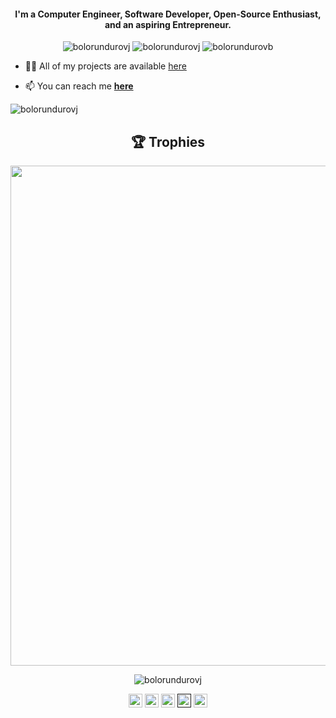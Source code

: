 <h4 align="center">I'm a Computer Engineer, Software Developer, Open-Source Enthusiast, and an aspiring Entrepreneur.</h4>
<p align="center"> <img src="https://img.shields.io/github/followers/bolorundurovj?style=social" alt="bolorundurovj" /> <img 
src="https://img.shields.io/github/last-commit/bolorundurovj/bolorundurovj" alt="bolorundurovj" /> <img
src="https://img.shields.io/twitter/follow/bolorundurovb?label=Follow%20me&style=social" alt="bolorundurovb" /> </p>

<!-- - 🔭 I’m currently working on **making the world a better place**...😁 -->

<!-- - 👯 I’m looking to working on **any short-term project** -->
<!-- - 👯 I’m looking to collaborate on **any interesting project** -->

- 👨‍💻 All of my projects are available [here](https://bolorundurovb.tech)

- 📫 You can reach me **[here](mailto:halexandearfleming@gmail.com)**

<p style= style="width: 100%;"><img align="center" style="margin-left: auto; margin-right: auto;" src="https://github-readme-streak-stats.herokuapp.com/?user=bolorundurovj&" alt="bolorundurovj" /></p>

<h2 align="center">🏆 Trophies</h2></a>
<p align="center"> <img width=800 src="https://github-profile-trophy.vercel.app/?username=bolorundurovj&margin-w=30"/>
</p>

<p align="center" height='130px'>
  <img src="https://github-readme-stats.vercel.app/api?username=bolorundurovj&show_icons=true&hide_title=true&include_all_commits=true&line_height=21&count_private=true&theme=graywhite&hide=prs" alt="bolorundurovj"/> 
<!--   <img src="https://github-readme-stats.vercel.app/api/top-langs/?username=bolorundurovj&layout=compact&show_icons=true&hide_title=true&line_height=21" alt="bolorundurovj"/>  -->
</p>

<p align="center">
<a href="https://medium.com/@bolorundurovb" target="blank"><img align="center" src="https://cdn.jsdelivr.net/npm/simple-icons@3.0.1/icons/medium.svg" alt="bolorundurovb" height="22" width="22" /></a>
<a href="https://twitter.com/bolorundurovb" target="blank"><img align="center" src="https://cdn.jsdelivr.net/npm/simple-icons@3.0.1/icons/twitter.svg" alt="bolorundurovb" height="22" width="22" /></a>
<a href="https://linkedin.com/in/bolorundurovb" target="blank"><img align="center" src="https://cdn.jsdelivr.net/npm/simple-icons@3.0.1/icons/linkedin.svg" alt="bolorundurovb" height="22" width="22" /></a>
<a href="" target="blank"><img align="center" src="https://cdn.jsdelivr.net/npm/simple-icons@3.0.1/icons/stackoverflow.svg" alt="bolorundurovb" height="22" width="22" /></a>
<a href="https://instagram.com/bolorundurovb" target="blank"><img align="center" src="https://cdn.jsdelivr.net/npm/simple-icons@3.0.1/icons/instagram.svg" alt="bolorundurovb" height="22" width="22" /></a>
</p>
